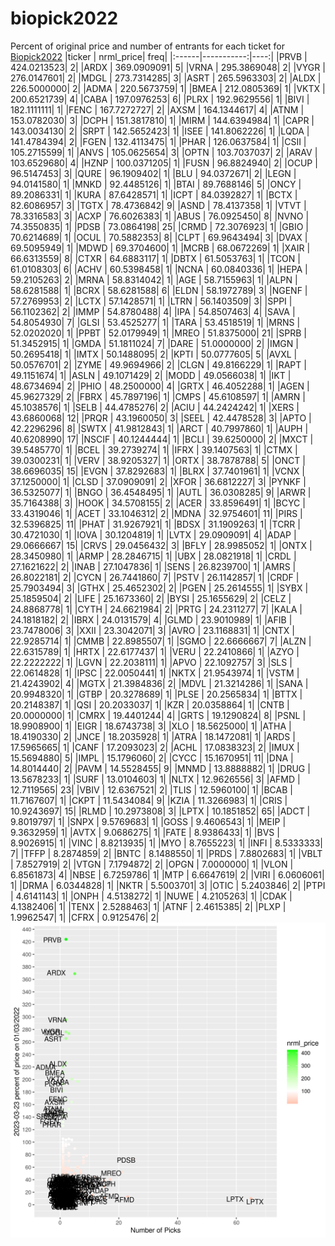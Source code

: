 # biopick2022
Percent of original price and number of entrants for each ticket for [Biopick2022](https://twitter.com/hashtag/Biopick2022)
|ticker |  nrml_price| freq|
|:------|-----------:|----:|
|PRVB   | 424.0213523|    2|
|ARDX   | 369.0909091|    5|
|VRNA   | 295.3869048|    2|
|VYGR   | 276.0147601|    2|
|MDGL   | 273.7314285|    3|
|ASRT   | 265.5963303|    2|
|ALDX   | 226.5000000|    2|
|ADMA   | 220.5673759|    1|
|BMEA   | 212.0805369|    1|
|VKTX   | 200.6521739|    4|
|CABA   | 197.0976253|    6|
|PLRX   | 192.9629556|    1|
|BIVI   | 182.1111111|    1|
|FENC   | 167.7272727|    2|
|AXSM   | 164.1344617|    4|
|ATNM   | 153.0782030|    3|
|DCPH   | 151.3817810|    1|
|MIRM   | 144.6394984|    1|
|CAPR   | 143.0034130|    2|
|SRPT   | 142.5652423|    1|
|ISEE   | 141.8062226|    1|
|LQDA   | 141.4784394|    2|
|FGEN   | 132.4113475|    1|
|PHAR   | 126.0637584|    1|
|CSII   | 105.2715599|    1|
|ANVS   | 105.0625654|    3|
|OPTN   | 103.7037037|    2|
|ARAV   | 103.6529680|    4|
|HZNP   | 100.0371205|    1|
|FUSN   |  96.8824940|    2|
|OCUP   |  96.5147453|    3|
|QURE   |  96.1909402|    1|
|BLU    |  94.0372671|    2|
|LEGN   |  94.0141580|    1|
|MNKD   |  92.4485126|    1|
|BTAI   |  89.7688146|    5|
|ONCY   |  89.2086331|    1|
|KURA   |  87.6428571|    1|
|ICPT   |  84.0392827|    1|
|BCTX   |  82.6086957|    3|
|TGTX   |  78.4736842|    9|
|ASND   |  78.4137358|    1|
|VTVT   |  78.3316583|    3|
|ACXP   |  76.6026383|    1|
|ABUS   |  76.0925450|    8|
|NVNO   |  74.3550835|    1|
|PDSB   |  73.0864198|   25|
|CRMD   |  72.3076923|    1|
|GBIO   |  70.6214689|    1|
|OCUL   |  70.5882353|    8|
|CLPT   |  69.9643494|    3|
|DVAX   |  69.5095949|    1|
|MDWD   |  69.3704600|    1|
|MCRB   |  68.0672269|    1|
|XAIR   |  66.6313559|    8|
|CTXR   |  64.6883117|    1|
|DBTX   |  61.5053763|    1|
|TCON   |  61.0108303|    6|
|ACHV   |  60.5398458|    1|
|NCNA   |  60.0840336|    1|
|HEPA   |  59.2105263|    2|
|MRNA   |  58.8314042|    1|
|AGE    |  58.7155963|    1|
|ALPN   |  58.6281588|    1|
|BCRX   |  58.6281588|    6|
|ELDN   |  58.1972789|    3|
|NGENF  |  57.2769953|    2|
|LCTX   |  57.1428571|    1|
|LTRN   |  56.1403509|    3|
|SPPI   |  56.1102362|    2|
|IMMP   |  54.8780488|    4|
|IPA    |  54.8507463|    4|
|SAVA   |  54.8054930|    7|
|GLSI   |  53.4525277|    1|
|TARA   |  53.4518519|    1|
|MRNS   |  52.0202020|    1|
|PPBT   |  52.0179949|    1|
|MREO   |  51.8375000|   21|
|SPRB   |  51.3452915|    1|
|GMDA   |  51.1811024|    7|
|DARE   |  51.0000000|    2|
|IMGN   |  50.2695418|    1|
|IMTX   |  50.1488095|    2|
|KPTI   |  50.0777605|    5|
|AVXL   |  50.0576701|    2|
|ZYME   |  49.9694966|    2|
|CLGN   |  49.8166229|    1|
|RAPT   |  49.1151674|    1|
|ASLN   |  49.1071429|    2|
|MODD   |  49.0566038|    1|
|IKT    |  48.6734694|    2|
|PHIO   |  48.2500000|    4|
|GRTX   |  46.4052288|    1|
|AGEN   |  45.9627329|    2|
|FBRX   |  45.7897196|    1|
|CMPS   |  45.6108597|    1|
|AMRN   |  45.1038576|    1|
|SELB   |  44.4785276|    2|
|ACIU   |  44.2424242|    1|
|XERS   |  43.6860068|   12|
|PRQR   |  43.1960050|    3|
|SEEL   |  42.4478528|    3|
|APTO   |  42.2296296|    8|
|SWTX   |  41.9812843|    1|
|ARCT   |  40.7997860|    1|
|AUPH   |  40.6208990|   17|
|NSCIF  |  40.1244444|    1|
|BCLI   |  39.6250000|    2|
|MXCT   |  39.5485770|    1|
|BCEL   |  39.2739274|    1|
|IFRX   |  39.1407563|    1|
|CTMX   |  39.0300231|    1|
|VERV   |  38.9205327|    1|
|ORTX   |  38.7878788|    5|
|ONCT   |  38.6696035|   15|
|EVGN   |  37.8292683|    1|
|BLRX   |  37.7401961|    1|
|VCNX   |  37.1250000|    1|
|CLSD   |  37.0909091|    2|
|XFOR   |  36.6812227|    3|
|PYNKF  |  36.5325077|    1|
|BNGO   |  36.4548495|    1|
|AUTL   |  36.0308285|    9|
|ARWR   |  35.7164388|    3|
|HOOK   |  34.5708155|    2|
|ACER   |  33.8596491|    1|
|BCYC   |  33.4319046|    1|
|ACET   |  33.1046312|    2|
|MDNA   |  32.9754601|   11|
|PIRS   |  32.5396825|   11|
|PHAT   |  31.9267921|    1|
|BDSX   |  31.1909263|    1|
|TCRR   |  30.4721030|    1|
|IOVA   |  30.1204819|    1|
|LVTX   |  29.0909091|    4|
|ADAP   |  29.0666667|   15|
|CRVS   |  29.0456432|    3|
|BFLY   |  28.9985052|    1|
|ONTX   |  28.3450980|    1|
|ARMP   |  28.2846715|    1|
|UBX    |  28.0821918|    1|
|CRDL   |  27.1621622|    2|
|INAB   |  27.1047836|    1|
|SENS   |  26.8239700|    1|
|AMRS   |  26.8022181|    2|
|CYCN   |  26.7441860|    7|
|PSTV   |  26.1142857|    1|
|CRDF   |  25.7903494|    3|
|GTHX   |  25.4652302|    2|
|PGEN   |  25.2614555|    1|
|SYBX   |  25.1859504|    2|
|LIFE   |  25.1673360|    2|
|BYSI   |  25.1655629|    2|
|CELZ   |  24.8868778|    1|
|CYTH   |  24.6621984|    2|
|PRTG   |  24.2311277|    7|
|KALA   |  24.1818182|    2|
|IBRX   |  24.0131579|    4|
|GLMD   |  23.9010989|    1|
|AFIB   |  23.7478006|    3|
|XXII   |  23.3042071|    3|
|AVRO   |  23.1168831|    1|
|CNTX   |  22.9285714|    1|
|CMMB   |  22.8985507|    1|
|SGMO   |  22.6666667|    7|
|ALZN   |  22.6315789|    1|
|HRTX   |  22.6177437|    1|
|VERU   |  22.2410866|    1|
|AZYO   |  22.2222222|    1|
|LGVN   |  22.2038111|    1|
|APVO   |  22.1092757|    3|
|SLS    |  22.0614828|    1|
|IPSC   |  22.0050441|    1|
|NKTX   |  21.9543974|    1|
|VSTM   |  21.4243902|    4|
|MGTX   |  21.3984836|    2|
|MDVL   |  21.3214286|    1|
|SANA   |  20.9948320|    1|
|GTBP   |  20.3278689|    1|
|PLSE   |  20.2565834|    1|
|BTTX   |  20.2148387|    1|
|QSI    |  20.2033037|    1|
|KZR    |  20.0358864|    1|
|CNTB   |  20.0000000|    1|
|CMRX   |  19.4401244|    4|
|GRTS   |  19.1290824|    8|
|PSNL   |  18.9908900|    1|
|EIGR   |  18.6743738|    3|
|XLO    |  18.5625000|    1|
|ATHA   |  18.4190330|    2|
|JNCE   |  18.2035928|    1|
|ATRA   |  18.1472081|    1|
|ARDS   |  17.5965665|    1|
|CANF   |  17.2093023|    2|
|ACHL   |  17.0838323|    2|
|IMUX   |  15.5694880|    5|
|IMPL   |  15.1796060|    2|
|CYCC   |  15.1670951|   11|
|DNA    |  14.8014440|    2|
|PAVM   |  14.5528455|    9|
|MNMD   |  13.8888882|    1|
|DRUG   |  13.5678233|    1|
|SURF   |  13.0104603|    1|
|NLTX   |  12.9626556|    3|
|AFMD   |  12.7119565|   23|
|VBIV   |  12.6367521|    2|
|TLIS   |  12.5960100|    1|
|BCAB   |  11.7167607|    1|
|CKPT   |  11.5434084|    9|
|KZIA   |  11.3266983|    1|
|CRIS   |  10.9243697|   15|
|RLMD   |  10.2973808|    3|
|LPTX   |  10.1851852|   65|
|ADCT   |   9.8019797|    1|
|SNPX   |   9.5769683|    1|
|GOSS   |   9.4606543|    1|
|MEIP   |   9.3632959|    1|
|AVTX   |   9.0686275|    1|
|FATE   |   8.9386433|    1|
|BVS    |   8.9026915|    1|
|VINC   |   8.8213935|    1|
|MYO    |   8.7655223|    1|
|INFI   |   8.5333333|    7|
|TFFP   |   8.2874859|    2|
|BNTC   |   8.1488550|    1|
|PRDS   |   7.8802683|    1|
|VBLT   |   7.8527919|    2|
|VTGN   |   7.1794872|    2|
|OPGN   |   7.0000000|    1|
|VLON   |   6.8561873|    4|
|NBSE   |   6.7259786|    1|
|MTP    |   6.6647619|    2|
|VIRI   |   6.0606061|    1|
|DRMA   |   6.0344828|    1|
|NKTR   |   5.5003701|    3|
|OTIC   |   5.2403846|    2|
|PTPI   |   4.6141143|    1|
|ONPH   |   4.5138272|    1|
|NUWE   |   4.2105263|    1|
|CDAK   |   4.1382406|    1|
|TENX   |   2.5288463|    1|
|ATNF   |   2.4615385|    2|
|PLXP   |   1.9962547|    1|
|CFRX   |   0.9125476|    2|
![retvspicks](biopicks.png?raw=true)
